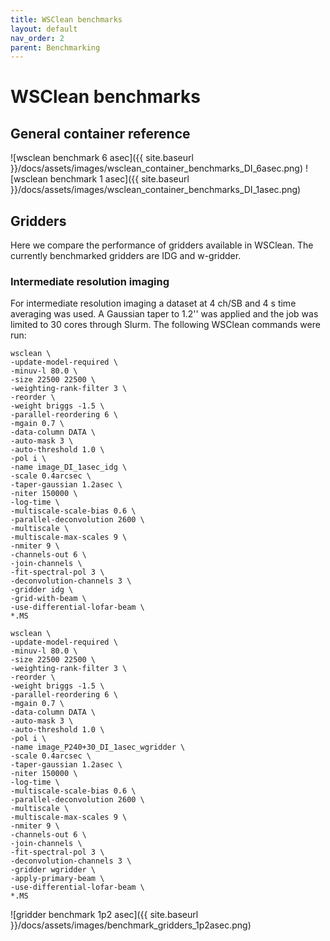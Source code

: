 ```yaml
---
title: WSClean benchmarks
layout: default
nav_order: 2
parent: Benchmarking
---
```


# WSClean benchmarks

## General container reference
![wsclean benchmark 6 asec]({{ site.baseurl }}/docs/assets/images/wsclean_container_benchmarks_DI_6asec.png)
![wsclean benchmark 1 asec]({{ site.baseurl }}/docs/assets/images/wsclean_container_benchmarks_DI_1asec.png)

## Gridders
Here we compare the performance of gridders available in WSClean. The currently benchmarked gridders are IDG and w-gridder.

### Intermediate resolution imaging
For intermediate resolution imaging a dataset at 4 ch/SB and 4 s time averaging was used. A Gaussian taper to 1.2'' was applied and the job was limited to 30 cores through Slurm. The following WSClean commands were run:

```
wsclean \
-update-model-required \
-minuv-l 80.0 \
-size 22500 22500 \
-weighting-rank-filter 3 \
-reorder \
-weight briggs -1.5 \
-parallel-reordering 6 \
-mgain 0.7 \
-data-column DATA \
-auto-mask 3 \
-auto-threshold 1.0 \
-pol i \
-name image_DI_1asec_idg \
-scale 0.4arcsec \
-taper-gaussian 1.2asec \
-niter 150000 \
-log-time \
-multiscale-scale-bias 0.6 \
-parallel-deconvolution 2600 \
-multiscale \
-multiscale-max-scales 9 \
-nmiter 9 \
-channels-out 6 \
-join-channels \
-fit-spectral-pol 3 \
-deconvolution-channels 3 \
-gridder idg \
-grid-with-beam \
-use-differential-lofar-beam \
*.MS
```

```
wsclean \
-update-model-required \
-minuv-l 80.0 \
-size 22500 22500 \
-weighting-rank-filter 3 \
-reorder \
-weight briggs -1.5 \
-parallel-reordering 6 \
-mgain 0.7 \
-data-column DATA \
-auto-mask 3 \
-auto-threshold 1.0 \
-pol i \
-name image_P240+30_DI_1asec_wgridder \
-scale 0.4arcsec \
-taper-gaussian 1.2asec \
-niter 150000 \
-log-time \
-multiscale-scale-bias 0.6 \
-parallel-deconvolution 2600 \
-multiscale \
-multiscale-max-scales 9 \
-nmiter 9 \
-channels-out 6 \
-join-channels \
-fit-spectral-pol 3 \
-deconvolution-channels 3 \
-gridder wgridder \
-apply-primary-beam \
-use-differential-lofar-beam \
*.MS

```

![gridder benchmark 1p2 asec]({{ site.baseurl }}/docs/assets/images/benchmark_gridders_1p2asec.png)
